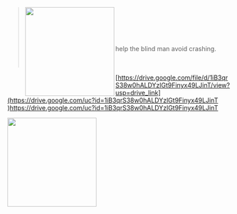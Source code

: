> <img align="left" width="200" src="https://drive.google.com/drive/u/0/folders/1jvyLoIcCof0nyNmfJhlP8KQjuW7xX59l"/>
> <BR>
> <BR>
> <BR>
> <BR>
> <BR>
> help the blind man avoid crashing.
> <BR>
> <BR>
> <BR>


[https://drive.google.com/file/d/1iB3qrS38w0hALDYzlGt9Finyx49LJinT/view?usp=drive_link](https://drive.google.com/uc?id=1iB3qrS38w0hALDYzlGt9Finyx49LJinT
)https://drive.google.com/uc?id=1iB3qrS38w0hALDYzlGt9Finyx49LJinT

<img align="left" width="200" src="https://drive.google.com/uc?id=1iB3qrS38w0hALDYzlGt9Finyx49LJinT"/>
